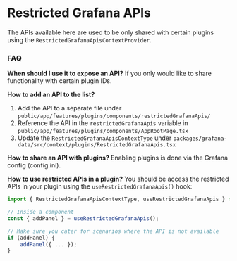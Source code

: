 # Restricted Grafana APIs

The APIs available here are used to be only shared with certain plugins using the `RestrictedGrafanaApisContextProvider`.

### FAQ

**When should I use it to expose an API?** 
If you only would like to share functionality with certain plugin IDs.

**How to add an API to the list?**
1. Add the API to a separate file under `public/app/features/plugins/components/restrictedGrafanaApis/`
2. Reference the API in the `restrictedGrafanaApis` variable in `public/app/features/plugins/components/AppRootPage.tsx`
3. Update the `RestrictedGrafanaApisContextType` under `packages/grafana-data/src/context/plugins/RestrictedGrafanaApis.tsx`

**How to share an API with plugins?**
Enabling plugins is done via the Grafana config (config.ini).

**How to use restricted APIs in a plugin?**
You should be access the restricted APIs in your plugin using the `useRestrictedGrafanaApis()` hook:
```ts
import { RestrictedGrafanaApisContextType, useRestrictedGrafanaApis } from "@grafana/data";

// Inside a component
const { addPanel } = useRestrictedGrafanaApis();

// Make sure you cater for scenarios where the API is not available
if (addPanel) {
    addPanel({ ... });
}
```